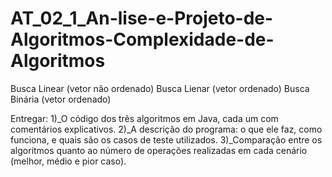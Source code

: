# AT_02_1_An-lise-e-Projeto-de-Algoritmos-Complexidade-de-Algoritmos

Busca Linear (vetor não ordenado)
Busca Lienar (vetor ordenado)
Busca Binária (vetor ordenado)

Entregar:
1)_O código dos três algoritmos em Java, cada um com comentários explicativos.
2)_A descrição do programa: o que ele faz, como funciona, e quais são os casos de teste utilizados.
3)_Comparação entre os algoritmos quanto ao número de operações realizadas em cada cenário (melhor, médio e pior caso).
